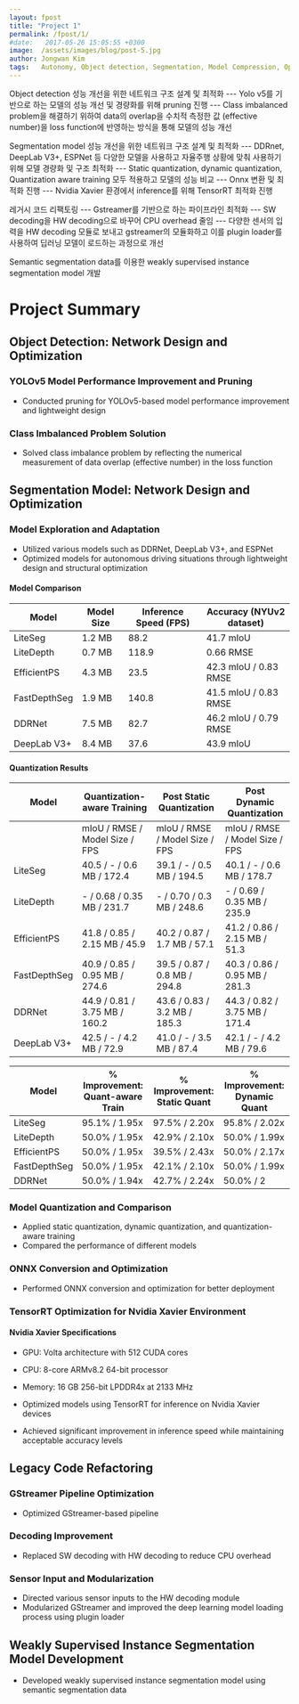 ```yaml
---
layout: fpost
title: "Project 1"
permalink: /fpost/1/
#date:   2017-05-26 15:05:55 +0300
image:  /assets/images/blog/post-5.jpg
author: Jongwan Kim
tags:   Autonomy, Object detection, Segmentation, Model Compression, Optimization
---
```


Object detection 성능 개선을 위한 네트워크 구조 설계 및 최적화
--- Yolo v5를 기반으로 하는 모델의 성능 개선 및 경량화를 위해 pruning 진행
--- Class imbalanced problem을 해결하기 위하여 data의 overlap을 수치적 측정한 값    (effective number)을 loss function에 반영하는 방식을 통해 모델의 성능 개선

Segmentation model 성능 개선을 위한 네트워크 구조 설계 및 최적화
--- DDRnet, DeepLab V3+, ESPNet 등 다양한 모델을 사용하고 자율주행 상황에   맞춰 사용하기 위해 모델 경량화 및 구조 최적화
--- Static quantization, dynamic quantization, Quantization aware training    모두 적용하고 모델의 성능 비교
--- Onnx 변환 및 최적화 진행
--- Nvidia Xavier 환경에서 inference를 위해 TensorRT 최적화 진행

레거시 코드 리팩토링
--- Gstreamer를 기반으로 하는 파이프라인 최적화
--- SW decoding을 HW decoding으로 바꾸어 CPU overhead 줄임
--- 다양한 센서의 입력을 HW decoding 모듈로 보내고 gstreamer의 모듈화하고   이를 plugin loader를 사용하여 딥러닝 모델이 로드하는 과정으로 개선

Semantic segmentation data를 이용한 weakly supervised instance segmentation model 개발


# Project Summary

## Object Detection: Network Design and Optimization

### YOLOv5 Model Performance Improvement and Pruning
- Conducted pruning for YOLOv5-based model performance improvement and lightweight design

### Class Imbalanced Problem Solution
- Solved class imbalance problem by reflecting the numerical measurement of data overlap (effective number) in the loss function

## Segmentation Model: Network Design and Optimization

### Model Exploration and Adaptation
- Utilized various models such as DDRNet, DeepLab V3+, and ESPNet
- Optimized models for autonomous driving situations through lightweight design and structural optimization

#### Model Comparison

| Model       | Model Size | Inference Speed (FPS) | Accuracy (NYUv2 dataset) |
|-------------|------------|-----------------------|--------------------------|
| LiteSeg     | 1.2 MB     | 88.2                  | 41.7 mIoU                |
| LiteDepth   | 0.7 MB     | 118.9                 | 0.66 RMSE                |
| EfficientPS | 4.3 MB     | 23.5                  | 42.3 mIoU / 0.83 RMSE    |
| FastDepthSeg| 1.9 MB     | 140.8                 | 41.5 mIoU / 0.83 RMSE    |
| DDRNet      | 7.5 MB     | 82.7                  | 46.2 mIoU / 0.79 RMSE    |
| DeepLab V3+ | 8.4 MB     | 37.6                  | 43.9 mIoU                |

#### Quantization Results

| Model       | Quantization-aware Training     | Post Static Quantization       | Post Dynamic Quantization      |
|-------------|---------------------------------|--------------------------------|---------------------------------|
|             | mIoU / RMSE / Model Size / FPS | mIoU / RMSE / Model Size / FPS | mIoU / RMSE / Model Size / FPS |
| LiteSeg     | 40.5 / - / 0.6 MB / 172.4       | 39.1 / - / 0.5 MB / 194.5      | 40.1 / - / 0.6 MB / 178.7       |
| LiteDepth   | - / 0.68 / 0.35 MB / 231.7      | - / 0.70 / 0.3 MB / 248.6      | - / 0.69 / 0.35 MB / 235.9      |
| EfficientPS | 41.8 / 0.85 / 2.15 MB / 45.9    | 40.2 / 0.87 / 1.7 MB / 57.1    | 41.2 / 0.86 / 2.15 MB / 51.3    |
| FastDepthSeg| 40.9 / 0.85 / 0.95 MB / 274.6   | 39.5 / 0.87 / 0.8 MB / 294.8   | 40.3 / 0.86 / 0.95 MB / 281.3   |
| DDRNet      | 44.9 / 0.81 / 3.75 MB / 160.2   | 43.6 / 0.83 / 3.2 MB / 185.3   | 44.3 / 0.82 / 3.75 MB / 171.4   |
| DeepLab V3+ | 42.5 / - / 4.2 MB / 72.9        | 41.0 / - / 3.5 MB / 87.4       | 42.1 / - / 4.2 MB / 79.6        |

| Model       | % Improvement: Quant-aware Train| % Improvement: Static Quant    | % Improvement: Dynamic Quant   |
|-------------|---------------------------------|--------------------------------|---------------------------------|
| LiteSeg     | 95.1% / 1.95x                   | 97.5% / 2.20x                  | 95.8% / 2.02x                   |
| LiteDepth   | 50.0% / 1.95x                   | 42.9% / 2.10x                  | 50.0% / 1.99x                   |
| EfficientPS | 50.0% / 1.95x                   | 39.5% / 2.43x                  | 50.0% / 2.17x                   |
| FastDepthSeg| 50.0% / 1.95x                   | 42.1% / 2.10x                  | 50.0% / 1.99x                   |
| DDRNet      | 50.0% / 1.94x                   | 42.7% / 2.24x                  | 50.0% / 2


### Model Quantization and Comparison
- Applied static quantization, dynamic quantization, and quantization-aware training
- Compared the performance of different models

### ONNX Conversion and Optimization
- Performed ONNX conversion and optimization for better deployment

### TensorRT Optimization for Nvidia Xavier Environment

#### Nvidia Xavier Specifications
- GPU: Volta architecture with 512 CUDA cores
- CPU: 8-core ARMv8.2 64-bit processor
- Memory: 16 GB 256-bit LPDDR4x at 2133 MHz

- Optimized models using TensorRT for inference on Nvidia Xavier devices
- Achieved significant improvement in inference speed while maintaining acceptable accuracy levels

## Legacy Code Refactoring

### GStreamer Pipeline Optimization
- Optimized GStreamer-based pipeline

### Decoding Improvement
- Replaced SW decoding with HW decoding to reduce CPU overhead

### Sensor Input and Modularization
- Directed various sensor inputs to the HW decoding module
- Modularized GStreamer and improved the deep learning model loading process using plugin loader

## Weakly Supervised Instance Segmentation Model Development

- Developed weakly supervised instance segmentation model using semantic segmentation data